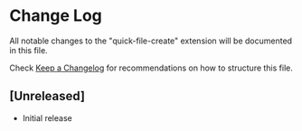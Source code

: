 # Change Log

All notable changes to the "quick-file-create" extension will be documented in this file.

Check [Keep a Changelog](http://keepachangelog.com/) for recommendations on how to structure this file.

## [Unreleased]

- Initial release
